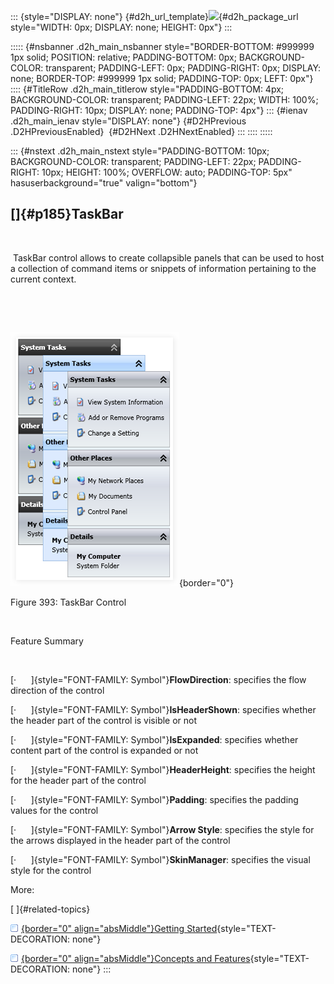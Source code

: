 ::: {style="DISPLAY: none"}
[](ms-xhelp:///?Id=d2h_url_template){#d2h_url_template}![](!package_url!){#d2h_package_url style="WIDTH: 0px; DISPLAY: none; HEIGHT: 0px"}
:::

::::: {#nsbanner .d2h_main_nsbanner style="BORDER-BOTTOM: #999999 1px solid; POSITION: relative; PADDING-BOTTOM: 0px; BACKGROUND-COLOR: transparent; PADDING-LEFT: 0px; PADDING-RIGHT: 0px; DISPLAY: none; BORDER-TOP: #999999 1px solid; PADDING-TOP: 0px; LEFT: 0px"}
:::: {#TitleRow .d2h_main_titlerow style="PADDING-BOTTOM: 4px; BACKGROUND-COLOR: transparent; PADDING-LEFT: 22px; WIDTH: 100%; PADDING-RIGHT: 10px; DISPLAY: none; PADDING-TOP: 4px"}
::: {#ienav .d2h_main_ienav style="DISPLAY: none"}
[](ms-xhelp:///?Id=0e5642a7-823b-451f-8a44-94de03d8acf2){#D2HPrevious .D2HPreviousEnabled}  [](ms-xhelp:///?Id=7966950b-0545-4080-a9cf-db4459324177){#D2HNext .D2HNextEnabled}
:::
::::
:::::

::: {#nstext .d2h_main_nstext style="PADDING-BOTTOM: 10px; BACKGROUND-COLOR: transparent; PADDING-LEFT: 22px; PADDING-RIGHT: 10px; HEIGHT: 100%; OVERFLOW: auto; PADDING-TOP: 5px" hasuserbackground="true" valign="bottom"}
## []{#p185}TaskBar

 

 TaskBar control allows to create collapsible panels that can be used to host a collection of command items or snippets of information pertaining to the current context.

 

 

![](../ImagesExt/image261_319.png){border="0"}

Figure 393: TaskBar Control

 

Feature Summary

 

[·      ]{style="FONT-FAMILY: Symbol"}**FlowDirection**: specifies the flow direction of the control

[·      ]{style="FONT-FAMILY: Symbol"}**IsHeaderShown**: specifies whether the header part of the control is visible or not

[·      ]{style="FONT-FAMILY: Symbol"}**IsExpanded**: specifies whether content part of the control is expanded or not

[·      ]{style="FONT-FAMILY: Symbol"}**HeaderHeight**: specifies the height for the header part of the control

[·      ]{style="FONT-FAMILY: Symbol"}**Padding**: specifies the padding values for the control

[·      ]{style="FONT-FAMILY: Symbol"}**Arrow Style**: specifies the style for the arrows displayed in the header part of the control

[·      ]{style="FONT-FAMILY: Symbol"}**SkinManager**: specifies the visual style for the control

More:

[ ]{#related-topics}

[![](../button.gif){border="0" align="absMiddle"}Getting Started](ms-xhelp:///?Id=7966950b-0545-4080-a9cf-db4459324177){style="TEXT-DECORATION: none"}

[![](../button.gif){border="0" align="absMiddle"}Concepts and Features](ms-xhelp:///?Id=69116fc4-dba7-4341-b0c9-35b23ba8f9e3){style="TEXT-DECORATION: none"}
:::
